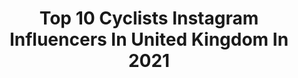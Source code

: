 ---
title: Top 10 Cyclists Instagram Influencers In United Kingdom In 2021
description: >-
  Find top cyclists Instagram influencers in United Kingdom in 2021. Most popular hashtags: #ad #womenscycling #cycling.
platform: Instagram
hits: 72
text_top: Identify the most popular Instagram profiles on inBeat.
text_bottom: Our platform aggregates 72 Instagram influencers like this in United Kingdom for you to contact.
profiles:
  - username: "jasperphilipsen"
    fullname: >-
      Jasper Philipsen
    bio: >-
      - Professional cyclist for @uae_team_emirates - Represented by @squadrasportsmanagement
    location: "United Kingdom"
    followers: 15930
    engagement: 1438
    commentsToLikes: 0.032565
    id: ck5qe0jr7y5a20i11miq9mp2f
    verified: false
    hashtags: "#bike, #uaeteamemirates, #ridetogether, #cyclinglife"
  - username: "caro_sbx"
    fullname: >-
      Caroline Soubayroux
    bio: >-
      Cyclist living by #rule5 🔥 Busy banker 👩🏻‍💻 Ultra-distance geek🤘🏻 🚴🏻‍♀️ @leavalleycc • @velociposse 🤝@monument_hq • @universal.colours • @wilma.cc
    location: "United Kingdom"
    followers: 5462
    engagement: 1193
    commentsToLikes: 0.031689
    id: ckf5l8dqyooi10j23y8h6jfic
    verified: false
    hashtags: "#universalcolours, #tgif, #notapn20, #mad"
  - username: "ginger_biskwit"
    fullname: >-
      Keira McVitty
    bio: >-
      Ex-pro cyclist turned Youtuber 📽 Watch my youtube channel 👇👀 Supported by: ▪️@canyon ▪️@aftershokzuk▪️@we_are_sungod ▪️@maximuscle
    location: "United Kingdom"
    followers: 38768
    engagement: 489
    commentsToLikes: 0.020108
    id: ck14isocyh0080i19wemnm3kn
    verified: false
    hashtags: "#womens100, #ad, #tourdefrance, #redbulltimelaps"
  - username: "l_deignan"
    fullname: >-
      Lizzie D
    bio: >-
      🇬🇧 Professional Cyclist @treksegafredo 👩🏽‍🎤 Wearing and designing @santini_cycling 👨🏽‍💻 Coached by @philipdeignan83 👨‍👩‍👧 Mum 📩 Contact @bespoke_m
    location: "United Kingdom"
    followers: 94661
    engagement: 546
    commentsToLikes: 0.010350
    id: ck0w242xnmivy0i196wjyy2xm
    verified: true
    hashtags: "#santinipeople, #santiniwomen, #womenscycling, #family"
  - username: "elinorbarker"
    fullname: >-
      Elinor Barker
    bio: >-
      🚲 Cyclist for GB and @tekkerzcc 🇬🇧 Olympic champion, 5x world champion 📩 emma@bespoke-m.com @specialized_uk and @rapha athlete
    location: "United Kingdom"
    followers: 34026
    engagement: 586
    commentsToLikes: 0.011532
    id: ck5bv0tl2is9g0i1171z3wquj
    verified: true
    hashtags: "#trackisback, #didnotwakeuplikethis, #raphawomens100, #ad"
  - username: "whatkathydidnext"
    fullname: >-
      Kathy Frankland
    bio: >-
      Style|travel|beauty|teacher|cyclist|runner|sharing my adventures|dreaming of our next stop🌍|Email for collabs 📨kathfrankland@hotmail.com 📍Cheshire
    location: "United Kingdom"
    followers: 34108
    engagement: 223
    commentsToLikes: 0.256220
    id: ck0vzqj35aers0i19ony6i0o2
    verified: false
    hashtags: "#whiteboots, #mididress, #styleitmyway, #hmxme"
  - username: "aby_mae"
    fullname: >-
      Abby Mae Parkinson
    bio: >-
      Yorkshire Girl Living Abroad🇬🇧🇫🇷 Cyclist for @lotto_soudal 🚲
    location: "United Kingdom"
    followers: 18297
    engagement: 828
    commentsToLikes: 0.008034
    id: ck135ff9715ck0i19adgu1lya
    verified: false
    hashtags: "#healthyfood, #healthy, #allnuts, #jevoudraisunebaguettesilvousplait"
  - username: "deansherwood"
    fullname: >-
      Dean Sherwood
    bio: >-
      📷 Photographer & Filmmaker for @TheVamps⠀ 🌱 Plant based cyclist & runner⠀ 💊 @Strong.Supplies Ambassador
    location: "United Kingdom"
    followers: 152026
    engagement: 328
    commentsToLikes: 0.007632
    id: ck5q8p22j7a480i113n6e961s
    verified: false
    hashtags: "#milesformovember, #weneedcrew, #veganfood, #plantbasedgang"
  - username: "graceygarner"
    fullname: >-
      Grace Garner
    bio: >-
      Ex professional cyclist 🚴🏽‍♂️ Living in Yorkshire 🌿 Owner of @_lavendergrace nails 💅🏻
    location: "United Kingdom"
    followers: 6671
    engagement: 505
    commentsToLikes: 0.014855
    id: ckap6ku39ga5j0i78g14dgyrs
    verified: false
    hashtags: "#uciwomencycling, #womenscycling, #autumnbikerides, #outsideisfree"
  - username: "arthur.phat"
    fullname: >-
      Arthur Franks
    bio: >-
      18 Music: @arfasounds @team_phat @cyclist_91 ❤️ “FRANK10” in the @breachgram store for a 10% discount.
    location: "United Kingdom"
    followers: 8234
    engagement: 1795
    commentsToLikes: 0.021119
    id: ck5q634bfvqqn0i11qyp3x7i2
    verified: false
    hashtags: ""
---